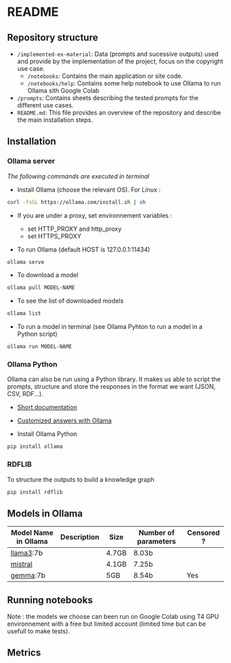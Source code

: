 # README
## Repository structure
- `/implemented-ex-material`: Data (prompts and sucessive outputs) used and provide by the implementation of the project, focus on the copyright use case.
  - `/notebooks`: Contains the main application or site code.
  - `/notebooks/help`: Contains some help notebook to use Ollama to run Ollama sith Google Colab
- `/prompts`: Contains sheets describing the tested prompts for the different use cases.
- `README.md`: This file provides an overview of the repository and describe the main installation steps.

## Installation
### Ollama server
*The following commands are executed in terminal*
* Install Ollama (choose the relevant OS). For Linux :
```bash
curl -fsSL https://ollama.com/install.sh | sh
```
* If you are under a proxy, set environnement variables :
    - set HTTP_PROXY and http_proxy 
    - set HTTPS_PROXY

* To run Ollama (default HOST is 127.0.0.1:11434)
```bash
ollama serve
```
* To download a model
```bash
ollama pull MODEL-NAME
```
* To see the list of downloaded models
```bash
ollama list
```
* To run a model in terminal (see Ollama Pyhton to run a model in a Python script)
```bash
ollama run MODEL-NAME
```
### Ollama Python
Ollama can also be run using a Python library. It makes us able to script the prompts, structure and store the responses in the format we want (JSON, CSV, RDF...).

* [Short documentation](https://www.ollama.com/blog/python-javascript-libraries)
* [Customized answers with Ollama](https://github.com/ollama/ollama/blob/main/docs/api.md)

* Install Ollama Python
```bash
pip install ollama
```
### RDFLIB
To structure the outputs to build a knowledge graph
```bash
pip install rdflib
```

## Models in Ollama
| Model Name in Ollama | Description | Size |Number of parameters|Censored ?|
|------------|-------------|---------|-------------|---------|
| [llama3](https://www.ollama.com/library/llama3):7b| |4.7GB|8.03b||
| [mistral](https://www.ollama.com/library/mistral) | |4.1GB|7.25b||
| [gemma](https://www.ollama.com/library/gemma):7b | |5GB|8.54b|Yes|

## Running notebooks

Note : the models we choose can been run on Google Colab using T4 GPU environnement with a free but limited account (limited time but can be usefull to make tests).

## Metrics
